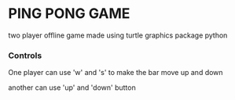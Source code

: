 # PING PONG GAME 
two player offline game made using turtle graphics package python

### Controls
One player can use 'w' and 's' to make the bar move up and down 

another can use 'up' and 'down' button

